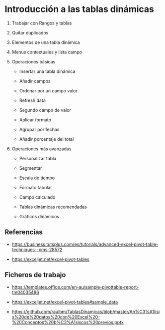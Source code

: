 # Introducción a las tablas dinámicas

1. Trabajar con Rangos y tablas

1. Quitar duplicados

1. Elementos de una tabla dinámica

1. Menus contextuales y lista campo


1. Operaciones básicas

    - Insertar una tabla dinámica
  
    - Añadir campos
  
    - Ordenar por un campo valor
  
    - Refresh data
  
    - Segundo campo de valor
  
    - Aplicar formato 
  
    - Agrupar por fechas
  
    - Añadir porcentaje del total

1. Operaciones más avanzadas
  
    - Personalizar tabla
  
    - Segmentar
  
    - Escala de tiempo
  
    - Formato tabular
  
    - Campo calculado
  
    - Tablas dinámicas recomendadas
  
    - Gráficos dinámicos
    

## Referencias
- <https://business.tutsplus.com/es/tutorials/advanced-excel-pivot-table-techniques--cms-28572>

- <https://exceljet.net/excel-pivot-tables>


## Ficheros de trabajo
- <https://templates.office.com/en-au/sample-pivottable-report-tm04035486>

- <https://exceljet.net/excel-pivot-tables#sample_data>

- <https://github.com/raulbm/TablasDinamicas/blob/master/An%C3%A1lisis%20de%20datos%20con%20Excel%20-%20Conceptos%20b%C3%A1siscos%20previos.pptx>
